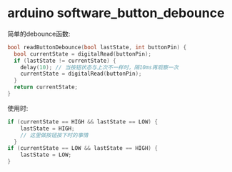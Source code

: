 # arduino software_button_debounce

简单的debounce函数:

```cpp
bool readButtonDebounce(bool lastState, int buttonPin) {
  bool currentState = digitalRead(buttonPin);
  if (lastState != currentState) {
    delay(10); // 当按钮状态与上次不一样时，隔10ms再观察一次
    currentState = digitalRead(buttonPin);
  }
  return currentState;
}
```

使用时:

```cpp
if (currentState == HIGH && lastState == LOW) {
    lastState = HIGH;
    // 这里做按钮按下时的事情
  }
if (currentState == LOW && lastState == HIGH) {
    lastState = LOW;
}
```